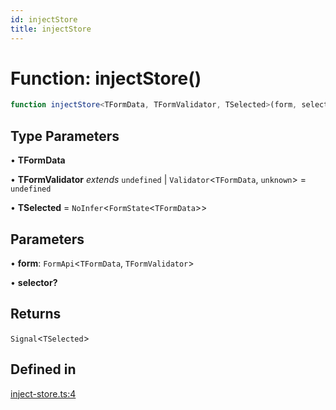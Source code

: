 ```yaml
---
id: injectStore
title: injectStore
---
```


# Function: injectStore()

```ts
function injectStore<TFormData, TFormValidator, TSelected>(form, selector?): Signal<TSelected>
```

## Type Parameters

• **TFormData**

• **TFormValidator** *extends* `undefined` \| `Validator`\<`TFormData`, `unknown`\> = `undefined`

• **TSelected** = `NoInfer`\<`FormState`\<`TFormData`\>\>

## Parameters

• **form**: `FormApi`\<`TFormData`, `TFormValidator`\>

• **selector?**

## Returns

`Signal`\<`TSelected`\>

## Defined in

[inject-store.ts:4](https://github.com/TanStack/form/blob/ab5a89b11f2af9f11c720387ff2da9e9d2b82764/packages/angular-form/src/inject-store.ts#L4)
